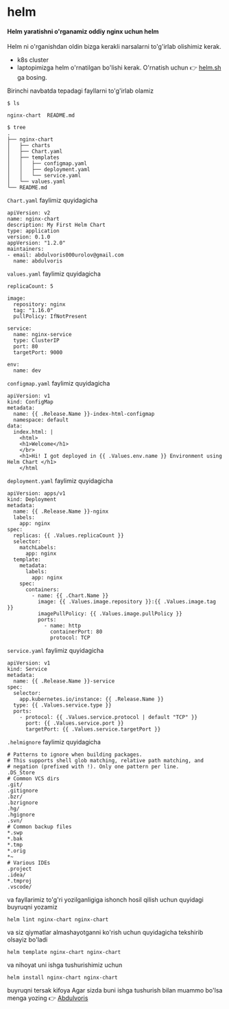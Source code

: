 # helm

#### Helm yaratishni o'rganamiz oddiy nginx uchun helm

Helm ni o'rganishdan oldin bizga kerakli narsalarni to'g'irlab olishimiz kerak.
+ k8s cluster
+ laptopimizga helm o'rnatilgan bo'lishi kerak. O'rnatish uchun 👉 [helm.sh](https://helm.sh/docs/intro/install/) ga bosing.

Birinchi navbatda tepadagi fayllarni to'g'irlab olamiz 

```
$ ls

nginx-chart  README.md
```
```
$ tree
.
├── nginx-chart
│   ├── charts
│   ├── Chart.yaml
│   ├── templates
│   │   ├── configmap.yaml
│   │   ├── deployment.yaml
│   │   └── service.yaml
│   └── values.yaml
└── README.md
```
`Chart.yaml` faylimiz quyidagicha
```
apiVersion: v2
name: nginx-chart
description: My First Helm Chart
type: application
version: 0.1.0
appVersion: "1.2.0"
maintainers:
- email: abdulvoris000urolov@gmail.com
  name: abdulvoris
```
`values.yaml` faylimiz quyidagicha
```
replicaCount: 5

image:
  repository: nginx
  tag: "1.16.0"
  pullPolicy: IfNotPresent

service:
  name: nginx-service
  type: ClusterIP
  port: 80
  targetPort: 9000

env:
  name: dev
```

`configmap.yaml` faylimiz quyidagicha
```
apiVersion: v1
kind: ConfigMap
metadata:
  name: {{ .Release.Name }}-index-html-configmap
  namespace: default
data:
  index.html: |
    <html>
    <h1>Welcome</h1>
    </br>
    <h1>Hi! I got deployed in {{ .Values.env.name }} Environment using Helm Chart </h1>
    </html
```
`deployment.yaml` faylimiz quyidagicha
```
apiVersion: apps/v1
kind: Deployment
metadata:
  name: {{ .Release.Name }}-nginx
  labels:
    app: nginx
spec:
  replicas: {{ .Values.replicaCount }}
  selector:
    matchLabels:
      app: nginx
  template:
    metadata:
      labels:
        app: nginx
    spec:
      containers:
        - name: {{ .Chart.Name }}
          image: {{ .Values.image.repository }}:{{ .Values.image.tag }}
          imagePullPolicy: {{ .Values.image.pullPolicy }}
          ports:
            - name: http
              containerPort: 80
              protocol: TCP
```
`service.yaml` faylimiz quyidagicha
```
apiVersion: v1
kind: Service
metadata:
  name: {{ .Release.Name }}-service
spec:
  selector:
    app.kubernetes.io/instance: {{ .Release.Name }}
  type: {{ .Values.service.type }}
  ports:
    - protocol: {{ .Values.service.protocol | default "TCP" }}
      port: {{ .Values.service.port }}
      targetPort: {{ .Values.service.targetPort }}
```
`.helmignore` faylimiz quyidagicha
```
# Patterns to ignore when building packages.
# This supports shell glob matching, relative path matching, and
# negation (prefixed with !). Only one pattern per line.
.DS_Store
# Common VCS dirs
.git/
.gitignore
.bzr/
.bzrignore
.hg/
.hgignore
.svn/
# Common backup files
*.swp
*.bak
*.tmp
*.orig
*~
# Various IDEs
.project
.idea/
*.tmproj
.vscode/
```
va fayllarimiz to'g'ri yozilganligiga ishonch hosil qilish uchun quyidagi buyruqni yozamiz
```
helm lint nginx-chart nginx-chart
```
va siz qiymatlar almashayotganni ko'rish uchun quyidagicha tekshirib olsayiz bo'ladi
```
helm template nginx-chart nginx-chart
```

va nihoyat uni ishga tushurishimiz uchun
```
helm install nginx-chart nginx-chart
``` 
buyruqni tersak kifoya 
Agar sizda buni ishga tushurish bilan muammo bo'lsa menga yozing 👉 [Abdulvoris](https://github.com/Abdulvorisjs)